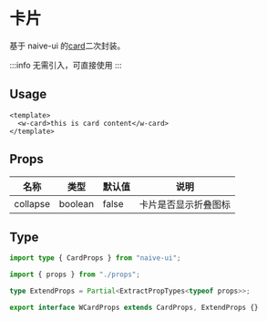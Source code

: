 # 卡片

基于 naive-ui 的[card](https://www.naiveui.com/zh-CN/os-theme/components/card)二次封装。

:::info
无需引入，可直接使用
:::

## Usage

```vue
<template>
  <w-card>this is card content</w-card>
</template>
```

## Props

| 名称     | 类型    | 默认值 | 说明                 |
| -------- | ------- | ------ | -------------------- |
| collapse | boolean | false  | 卡片是否显示折叠图标 |

## Type

```ts
import type { CardProps } from "naive-ui";

import { props } from "./props";

type ExtendProps = Partial<ExtractPropTypes<typeof props>>;

export interface WCardProps extends CardProps, ExtendProps {}
```
